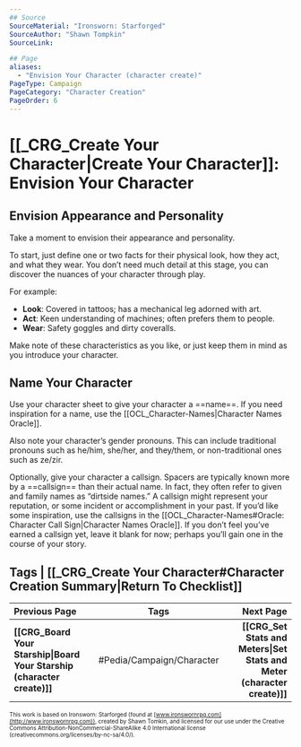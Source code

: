 ```yaml
---
## Source
SourceMaterial: "Ironsworn: Starforged"
SourceAuthor: "Shawn Tompkin"
SourceLink: 

## Page
aliases:
  - "Envision Your Character (character create)"
PageType: Campaign
PageCategory: "Character Creation"
PageOrder: 6
---
```

# [[_CRG_Create Your Character|Create Your Character]]: Envision Your Character
## Envision Appearance and Personality
Take a moment to envision their appearance and personality. 

To start, just define one or two facts for their physical look, how they act, and what they wear. You don’t need much detail at this stage, you can discover the nuances of your character through play.

For example: 
- **Look**: Covered in tattoos; has a mechanical leg adorned with art. 
- **Act**: Keen understanding of machines; often prefers them to people. 
- **Wear**: Safety goggles and dirty coveralls. 

Make note of these characteristics as you like, or just keep them in mind as you introduce your character.

## Name Your Character
Use your character sheet to give your character a ==name==. If you need inspiration for a name, use the [[OCL_Character-Names|Character Names Oracle]].

Also note your character’s gender pronouns. This can include traditional pronouns such as he/him, she/her, and they/them, or non-traditional ones such as ze/zir.

Optionally, give your character a callsign. Spacers are typically known more by a ==callsign== than their actual name. In fact, they often refer to given and family names as “dirtside names.” A callsign might represent your reputation, or some incident or accomplishment in your past. If you’d like some inspiration, use the callsigns in the [[OCL_Character-Names#Oracle: Character Call Sign|Character Names Oracle]]. If you don’t feel you’ve earned a callsign yet, leave it blank for now; perhaps you’ll gain one in the course of your story.

## Tags | [[_CRG_Create Your Character#Character Creation Summary|Return To Checklist]]
| Previous Page | Tags | Next Page |
|:--- |:---:| ---:|
| **[[CRG_Board Your Starship\|Board Your Starship (character create)]]** | #Pedia/Campaign/Character | **[[CRG_Set Stats and Meters\|Set Stats and Meter (character create)]]** |

<font size=-2>This work is based on Ironsworn: Starforged (found at [www.ironswornrpg.com](http://www.ironswornrpg.com)), created by Shawn Tomkin, and licensed for our use under the Creative Commons Attribution-NonCommercial-ShareAlike 4.0 International license  (creativecommons.org/licenses/by-nc-sa/4.0/).</font>